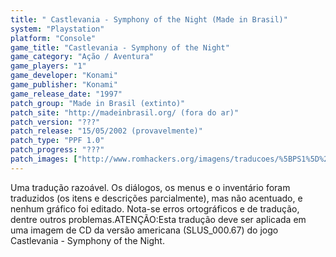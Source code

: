 ```yaml
---
title: " Castlevania - Symphony of the Night (Made in Brasil)"
system: "Playstation"
platform: "Console"
game_title: "Castlevania - Symphony of the Night"
game_category: "Ação / Aventura"
game_players: "1"
game_developer: "Konami"
game_publisher: "Konami"
game_release_date: "1997"
patch_group: "Made in Brasil (extinto)"
patch_site: "http://madeinbrasil.org/ (fora do ar)"
patch_version: "???"
patch_release: "15/05/2002 (provavelmente)"
patch_type: "PPF 1.0"
patch_progress: "???"
patch_images: ["http://www.romhackers.org/imagens/traducoes/%5BPS1%5D%20Castlevania%20-%20Symphony%20of%20the%20Night%20-%20Made%20in%20Brasil%20-%201.jpg","http://www.romhackers.org/imagens/traducoes/%5BPS1%5D%20Castlevania%20-%20Symphony%20of%20the%20Night%20-%20Made%20in%20Brasil%20-%202.jpg","http://www.romhackers.org/imagens/traducoes/%5BPS1%5D%20Castlevania%20-%20Symphony%20of%20the%20Night%20-%20Made%20in%20Brasil%20-%203.png"]
---
```

Uma tradução razoável. Os diálogos, os menus e o inventário foram traduzidos (os itens e descrições parcialmente), mas não acentuado, e nenhum gráfico foi editado. Nota-se erros ortográficos e de tradução, dentre outros problemas.ATENÇÃO:Esta tradução deve ser aplicada em uma imagem de CD da versão americana (SLUS_000.67) do jogo Castlevania - Symphony of the Night.